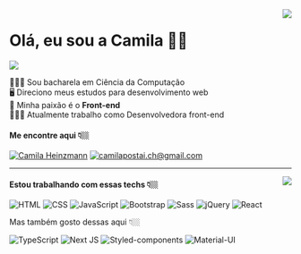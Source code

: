 <img align='right' src="https://github-readme-stats.vercel.app/api?username=camilaheinzmann&count_private=true&show_icons=true&theme=buefy">

<h1> Olá, eu sou a Camila 🙋🏼‍</h1>

<img src="https://img.shields.io/static/v1?label&message=camilaheinzmann&color=f8efd4&style=for-the-badge&logo=GitHub&logoColor=333">

<p>

👩🏼‍🎓 Sou bacharela em Ciência da Computação <br/>
🖥 Direciono meus estudos para desenvolvimento web <br/>
💜 Minha paixão é o <b>Front-end</b> <br />
👩🏼‍💻 Atualmente trabalho como Desenvolvedora front-end <br/>

<h4>Me encontre aqui 👇🏼</h4>

[![Camila Heinzmann](https://img.shields.io/badge/-Linkedin-0e76a8?style=for-the-badge&logo=Linkedin&logoColor=white&link=https://www.linkedin.com/in/camilaheinzmann)](https://www.linkedin.com/in/camilaheinzmann)
[![camilapostai.ch@gmail.com](https://img.shields.io/badge/Gmail-D14836?style=for-the-badge&logo=gmail&logoColor=white)](mailto:camilapostai.ch@gmail.com)

</p>

<hr>
<img align='right' src="https://github-readme-stats.vercel.app/api/top-langs/?username=camilaheinzmann&layout=compact&theme=buefy"> 

<h4>Estou trabalhando com essas techs 👇🏼</h4>

![HTML](https://img.shields.io/badge/HTML-239120?style=for-the-badge&logo=html5&logoColor=white)
![CSS](https://img.shields.io/badge/CSS-239120?&style=for-the-badge&logo=css3&logoColor=white)
![JavaScript](https://img.shields.io/badge/JavaScript-F7DF1E?style=for-the-badge&logo=javascript&logoColor=black)
![Bootstrap](https://img.shields.io/badge/Bootstrap-563D7C?style=for-the-badge&logo=bootstrap&logoColor=white)
![Sass](https://img.shields.io/badge/Sass-CC6699?style=for-the-badge&logo=sass&logoColor=white)
![jQuery](https://img.shields.io/badge/jQuery-0769AD?style=for-the-badge&logo=jquery&logoColor=white)
![React](https://img.shields.io/badge/React-20232A?style=for-the-badge&logo=react&logoColor=61DAFB)

<p>Mas também gosto dessas aqui 👇🏼</p>

![TypeScript](https://img.shields.io/badge/typescript-%23007ACC.svg?style=for-the-badge&logo=typescript&logoColor=white)
<img alt="Next JS" src="https://img.shields.io/badge/nextjs-%23000000.svg?style=for-the-badge&logo=next-dot-js&logoColor=white"/>
![Styled-components](https://img.shields.io/badge/styled--components-DB7093?style=for-the-badge&logo=styled-components&logoColor=white)
![Material-UI](https://img.shields.io/badge/materialui-%230081CB.svg?style=for-the-badge&logo=material-ui&logoColor=white)
